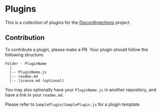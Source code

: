 # Plugins

This is a collection of plugins for the [DiscordInjections](https://github.com/DiscordInjections/DiscordInjections) project.

## Contribution

To contribute a plugin, please make a PR. Your plugin should follow the following structure:

```
Folder - PluginName
  |
  |-- PluginName.js
  |-- readme.md
  |-- license.md (optional)
```

You may also optionally have your `PluginName.js` in another repository, and have a link in your `readme.md`.

Please refer to `SamplePlugin/SamplePlugin.js` for a plugin template.